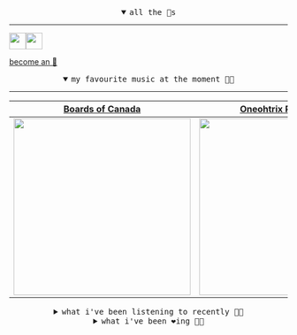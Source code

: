 <details open>

<summary align="center"><samp>all the 🥚s</samp></summary>
<hr />

<a href="https://github.com/pvinis"><img src="https://avatars0.githubusercontent.com/u/100233?s=90&v=4" width="30" height="30" /><a href="https://github.com/maxPugh"><img src="https://avatars2.githubusercontent.com/u/46350013?s=90&u=52a601eaa2d272b35477d096fe782ebf0a8a1f68&v=4" width="30" height="30" />

<samp><a href="https://github.com/bitttttten/bitttttten/stargazers">become an 🥚</a></samp>

</details>

<details open>

<summary align="center"><samp>my favourite music at the moment 🎵🎶</samp></summary>
<hr />

<!-- toc -->

| [Boards of Canada](https://open.spotify.com/artist/2VAvhf61GgLYmC6C8anyX1)                                                                                       | [Oneohtrix Point Never](https://open.spotify.com/artist/2wPDbhaGXCqROrVmwDdCrK)                                                                                  | [Foxes In Fiction](https://open.spotify.com/artist/3GSt4ZSP1wEtdbcTTbwjpW)                                                                                       | [Goldmund](https://open.spotify.com/artist/0R5BzePlbvG8xTXw0QF3uw)                                                                                               |
| ---------------------------------------------------------------------------------------------------------------------------------------------------------------- | ---------------------------------------------------------------------------------------------------------------------------------------------------------------- | ---------------------------------------------------------------------------------------------------------------------------------------------------------------- | ---------------------------------------------------------------------------------------------------------------------------------------------------------------- |
| [<img src="https://i.scdn.co/image/c0b33a8d211600d70dcda3077d6a582da34321b0" width="320" height="auto">](https://open.spotify.com/artist/2VAvhf61GgLYmC6C8anyX1) | [<img src="https://i.scdn.co/image/0513eb98de7ee505153e9175f79e3fb59457c9aa" width="320" height="auto">](https://open.spotify.com/artist/2wPDbhaGXCqROrVmwDdCrK) | [<img src="https://i.scdn.co/image/bf62ae0b2e31f68694ca44e8d0ef33e51714a4f8" width="320" height="auto">](https://open.spotify.com/artist/3GSt4ZSP1wEtdbcTTbwjpW) | [<img src="https://i.scdn.co/image/fd4e75aa106e23655cd5fc5b25e836979b063a69" width="320" height="auto">](https://open.spotify.com/artist/0R5BzePlbvG8xTXw0QF3uw) |

<!-- tocstop -->

</details>

<details>

<summary align="center"><samp>what i've been listening to recently 🎵🎶</samp></summary>
<hr />

<!-- toc -->

| [Sex Music<br />Beak>](https://open.spotify.com/track/1zPRp8SGQu5nATv2Telw2D)                                                                                   | [The Motor<br />The Wants](https://open.spotify.com/track/4xyIOOcc0Yuv8mvcCn7biw)                                                                               | [Shadow's Song<br />Foxes In Fiction](https://open.spotify.com/track/1i4Fl8wKUgPHMhLOzSEmcS)                                                                    | [Conditions (Kieran Hebden mix)<br />Rozi Plain, Kieran Hebden](https://open.spotify.com/track/4sojZpgTiDWrdxhO0qACsS)                                          |
| --------------------------------------------------------------------------------------------------------------------------------------------------------------- | --------------------------------------------------------------------------------------------------------------------------------------------------------------- | --------------------------------------------------------------------------------------------------------------------------------------------------------------- | --------------------------------------------------------------------------------------------------------------------------------------------------------------- |
| [<img src="https://i.scdn.co/image/ab6772690000dd2278702028709aa5763f441d12" width="320" height="auto">](https://open.spotify.com/track/1zPRp8SGQu5nATv2Telw2D) | [<img src="https://i.scdn.co/image/9dc67860fcd5d5d3a788055c95a8b1a27216db71" width="320" height="auto">](https://open.spotify.com/track/4xyIOOcc0Yuv8mvcCn7biw) | [<img src="https://i.scdn.co/image/bf62ae0b2e31f68694ca44e8d0ef33e51714a4f8" width="320" height="auto">](https://open.spotify.com/track/1i4Fl8wKUgPHMhLOzSEmcS) | [<img src="https://i.scdn.co/image/17f6c444a7941c0b57ad7e9626587fc16eca3f11" width="320" height="auto">](https://open.spotify.com/track/4sojZpgTiDWrdxhO0qACsS) |

<!-- tocstop -->

</details>

<details>

<summary align="center"><samp>what i've been ❤️ing 🎵🎶</samp></summary>
<hr />

<!-- toc -->

| [Rush to Spark<br />Foxes In Fiction](https://open.spotify.com/album/0y7g52dxKyaPpHtHLFaLwU)                                                                    | [Paul<br />Big Thief](https://open.spotify.com/album/4onPyHor2yOlVxCsIaGyHH)                                                                                    | [Zoo Eyes<br />Aldous Harding](https://open.spotify.com/album/0QNJa03XQeMOuQhi9izThh)                                                                           | [These Few Presidents<br />WHY?](https://open.spotify.com/album/1tJxMO9l5YQEOsqfk7PlTd)                                                                         |
| --------------------------------------------------------------------------------------------------------------------------------------------------------------- | --------------------------------------------------------------------------------------------------------------------------------------------------------------- | --------------------------------------------------------------------------------------------------------------------------------------------------------------- | --------------------------------------------------------------------------------------------------------------------------------------------------------------- |
| [<img src="https://i.scdn.co/image/ab67616d0000b27387c1154455b248842d9b32a2" width="320" height="auto">](https://open.spotify.com/album/0y7g52dxKyaPpHtHLFaLwU) | [<img src="https://i.scdn.co/image/ab67616d0000b2737c489be841df6272caed47e9" width="320" height="auto">](https://open.spotify.com/album/4onPyHor2yOlVxCsIaGyHH) | [<img src="https://i.scdn.co/image/ab67616d0000b2733b5bd0bc8b71a4bd2edf7b69" width="320" height="auto">](https://open.spotify.com/album/0QNJa03XQeMOuQhi9izThh) | [<img src="https://i.scdn.co/image/ab67616d0000b2734556aa246cfdb8882b3d345d" width="320" height="auto">](https://open.spotify.com/album/1tJxMO9l5YQEOsqfk7PlTd) |

<!-- tocstop -->

</details>
